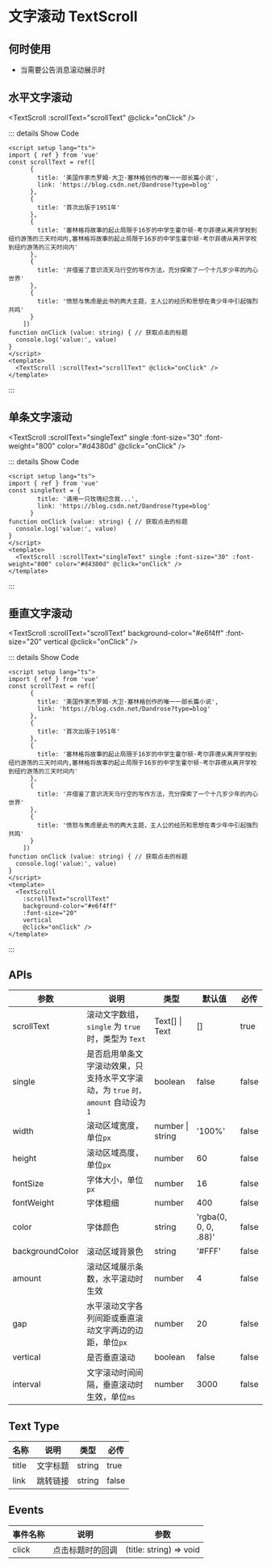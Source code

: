 # 文字滚动 TextScroll

<BackTop />
<Watermark fullscreen content="Eh Antdesign UI" />

## 何时使用

- 当需要公告消息滚动展示时

<script setup lang="ts">
import { ref } from 'vue'
const scrollText = ref([
      {
        title: '美国作家杰罗姆·大卫·塞林格创作的唯一一部长篇小说',
        link: 'https://blog.csdn.net/Dandrose?type=blog'
      },
      {
        title: '首次出版于1951年'
      },
      {
        title: '塞林格将故事的起止局限于16岁的中学生霍尔顿·考尔菲德从离开学校到纽约游荡的三天时间内,塞林格将故事的起止局限于16岁的中学生霍尔顿·考尔菲德从离开学校到纽约游荡的三天时间内'
      },
      {
        title: '并借鉴了意识流天马行空的写作方法，充分探索了一个十几岁少年的内心世界'
      },
      {
        title: '愤怒与焦虑是此书的两大主题，主人公的经历和思想在青少年中引起强烈共鸣'
      }
    ])
const singleText = {
        title: '请用一只玫瑰纪念我...',
        link: 'https://blog.csdn.net/Dandrose?type=blog'
      }
function onClick (value: string) { // 获取点击的标题
  console.log('value:', value)
}
</script>

## 水平文字滚动

<TextScroll :scrollText="scrollText" @click="onClick" />

::: details Show Code

```vue
<script setup lang="ts">
import { ref } from 'vue'
const scrollText = ref([
      {
        title: '美国作家杰罗姆·大卫·塞林格创作的唯一一部长篇小说',
        link: 'https://blog.csdn.net/Dandrose?type=blog'
      },
      {
        title: '首次出版于1951年'
      },
      {
        title: '塞林格将故事的起止局限于16岁的中学生霍尔顿·考尔菲德从离开学校到纽约游荡的三天时间内,塞林格将故事的起止局限于16岁的中学生霍尔顿·考尔菲德从离开学校到纽约游荡的三天时间内'
      },
      {
        title: '并借鉴了意识流天马行空的写作方法，充分探索了一个十几岁少年的内心世界'
      },
      {
        title: '愤怒与焦虑是此书的两大主题，主人公的经历和思想在青少年中引起强烈共鸣'
      }
    ])
function onClick (value: string) { // 获取点击的标题
  console.log('value:', value)
}
</script>
<template>
  <TextScroll :scrollText="scrollText" @click="onClick" />
</template>
```

:::

## 单条文字滚动

<TextScroll :scrollText="singleText" single :font-size="30" :font-weight="800" color="#d4380d" @click="onClick" />

::: details Show Code

```vue
<script setup lang="ts">
import { ref } from 'vue'
const singleText = {
        title: '请用一只玫瑰纪念我...',
        link: 'https://blog.csdn.net/Dandrose?type=blog'
      }
function onClick (value: string) { // 获取点击的标题
  console.log('value:', value)
}
</script>
<template>
  <TextScroll :scrollText="singleText" single :font-size="30" :font-weight="800" color="#d4380d" @click="onClick" />
</template>
```

:::

## 垂直文字滚动

<TextScroll
  :scrollText="scrollText"
  background-color="#e6f4ff"
  :font-size="20"
  vertical
  @click="onClick" />

::: details Show Code

```vue
<script setup lang="ts">
import { ref } from 'vue'
const scrollText = ref([
      {
        title: '美国作家杰罗姆·大卫·塞林格创作的唯一一部长篇小说',
        link: 'https://blog.csdn.net/Dandrose?type=blog'
      },
      {
        title: '首次出版于1951年'
      },
      {
        title: '塞林格将故事的起止局限于16岁的中学生霍尔顿·考尔菲德从离开学校到纽约游荡的三天时间内,塞林格将故事的起止局限于16岁的中学生霍尔顿·考尔菲德从离开学校到纽约游荡的三天时间内'
      },
      {
        title: '并借鉴了意识流天马行空的写作方法，充分探索了一个十几岁少年的内心世界'
      },
      {
        title: '愤怒与焦虑是此书的两大主题，主人公的经历和思想在青少年中引起强烈共鸣'
      }
    ])
function onClick (value: string) { // 获取点击的标题
  console.log('value:', value)
}
</script>
<template>
  <TextScroll
    :scrollText="scrollText"
    background-color="#e6f4ff"
    :font-size="20"
    vertical
    @click="onClick" />
</template>
```

:::

## APIs

参数 | 说明 | 类型 | 默认值 | 必传
-- | -- | -- | -- | --
scrollText | 滚动文字数组，`single` 为 `true` 时，类型为 `Text` | Text[] &#124; Text | [] | true
single | 是否启用单条文字滚动效果，只支持水平文字滚动，为 `true` `时，amount` 自动设为 `1` | boolean | false | false
width | 滚动区域宽度，单位`px` | number &#124; string | '100%' | false
height | 滚动区域高度，单位`px` | number | 60 | false
fontSize | 字体大小，单位`px` | number | 16 | false
fontWeight | 字体粗细 | number | 400 | false
color | 字体颜色 | string | 'rgba(0, 0, 0, .88)' | false
backgroundColor | 滚动区域背景色 | string | '#FFF' | false
amount | 滚动区域展示条数，水平滚动时生效 | number | 4 | false
gap | 水平滚动文字各列间距或垂直滚动文字两边的边距，单位`px` |  number | 20 | false
vertical | 是否垂直滚动 | boolean | false | false
interval | 文字滚动时间间隔，垂直滚动时生效，单位`ms` | number | 3000 | false

## Text Type

名称 | 说明 | 类型 | 必传
-- | -- | -- | --
title | 文字标题 | string | true
link | 跳转链接 | string | false

## Events

事件名称 | 说明 | 参数
-- | -- | --
click | 点击标题时的回调 | (title: string) => void
